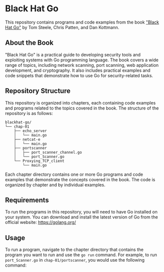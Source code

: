 # Black Hat Go

This repository contains programs and code examples from the book ["Black Hat Go"](https://www.nostarch.com/blackhatgo) by Tom Steele, Chris Patten, and Dan Kottmann.

## About the Book

"Black Hat Go" is a practical guide to developing security tools and exploiting systems with Go programming language. The book covers a wide range of topics, including network scanning, port scanning, web application development, and cryptography. It also includes practical examples and code snippets that demonstrate how to use Go for security-related tasks.

## Repository Structure

This repository is organized into chapters, each containing code examples and programs related to the topics covered in the book. The structure of the repository is as follows:


```
blackhat-go/
└── chap-01
    ├── echo_server
    │   └── main.go
    ├── netcat-e
    │   └── main.go
    ├── portscanner
    │   ├── port_scanner_channel.go
    │   └── port_Scanner.go
    └── Proxying_TCP_client
        └── main.go
```




Each chapter directory contains one or more Go programs and code examples that demonstrate the concepts covered in the book. The code is organized by chapter and by individual examples.

## Requirements

To run the programs in this repository, you will need to have Go installed on your system. You can download and install the latest version of Go from the official website: https://golang.org/

## Usage

To run a program, navigate to the chapter directory that contains the program you want to run and use the `go run` command. For example, to run `port_Scanner.go` in `chap-01/portscanner`, you would use the following command:

